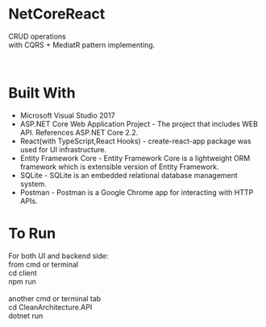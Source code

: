# NetCoreReact
CRUD operations<br>
with CQRS + MediatR pattern implementing. <br>
<p>&nbsp;</p>

# Built With
<ul>
<li>Microsoft Visual Studio 2017</li>
<li>ASP.NET Core Web Application Project - The project that includes WEB API. References ASP.NET Core 2.2. </li>
 <li>React(with TypeScript,React Hooks) - create-react-app package was used for UI infrastructure.</li> 
<li>Entity Framework Core - Entity Framework Core is a lightweight ORM framework which is extensible version of Entity Framework.</li>
<li>SQLite - SQLite is an embedded relational database management system.</li>
<li>Postman - Postman is a Google Chrome app for interacting with HTTP APIs.</li>
</ul>

# To Run

For both UI and backend side: <br>
from cmd or terminal  <br>
cd client <br>
npm run <br>
 <br>
another cmd or terminal tab <br>
cd CleanArchitecture.API  <br>
dotnet run  <br>
